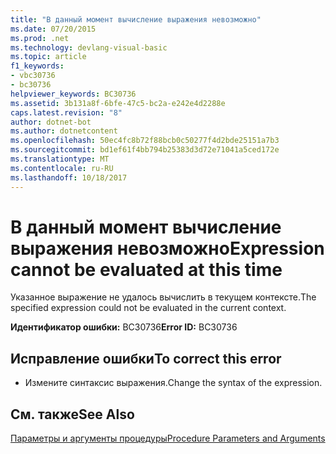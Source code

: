 ```yaml
---
title: "В данный момент вычисление выражения невозможно"
ms.date: 07/20/2015
ms.prod: .net
ms.technology: devlang-visual-basic
ms.topic: article
f1_keywords:
- vbc30736
- bc30736
helpviewer_keywords: BC30736
ms.assetid: 3b131a8f-6bfe-47c5-bc2a-e242e4d2288e
caps.latest.revision: "8"
author: dotnet-bot
ms.author: dotnetcontent
ms.openlocfilehash: 50ec4fc8b72f88bcb0c50277f4d2bde25151a7b3
ms.sourcegitcommit: bd1ef61f4bb794b25383d3d72e71041a5ced172e
ms.translationtype: MT
ms.contentlocale: ru-RU
ms.lasthandoff: 10/18/2017
---
```

# <a name="expression-cannot-be-evaluated-at-this-time"></a><span data-ttu-id="83c5a-102">В данный момент вычисление выражения невозможно</span><span class="sxs-lookup"><span data-stu-id="83c5a-102">Expression cannot be evaluated at this time</span></span>
<span data-ttu-id="83c5a-103">Указанное выражение не удалось вычислить в текущем контексте.</span><span class="sxs-lookup"><span data-stu-id="83c5a-103">The specified expression could not be evaluated in the current context.</span></span>  
  
 <span data-ttu-id="83c5a-104">**Идентификатор ошибки:** BC30736</span><span class="sxs-lookup"><span data-stu-id="83c5a-104">**Error ID:** BC30736</span></span>  
  
## <a name="to-correct-this-error"></a><span data-ttu-id="83c5a-105">Исправление ошибки</span><span class="sxs-lookup"><span data-stu-id="83c5a-105">To correct this error</span></span>  
  
-   <span data-ttu-id="83c5a-106">Измените синтаксис выражения.</span><span class="sxs-lookup"><span data-stu-id="83c5a-106">Change the syntax of the expression.</span></span>  
  
## <a name="see-also"></a><span data-ttu-id="83c5a-107">См. также</span><span class="sxs-lookup"><span data-stu-id="83c5a-107">See Also</span></span>  
 [<span data-ttu-id="83c5a-108">Параметры и аргументы процедуры</span><span class="sxs-lookup"><span data-stu-id="83c5a-108">Procedure Parameters and Arguments</span></span>](../../visual-basic/programming-guide/language-features/procedures/procedure-parameters-and-arguments.md)
